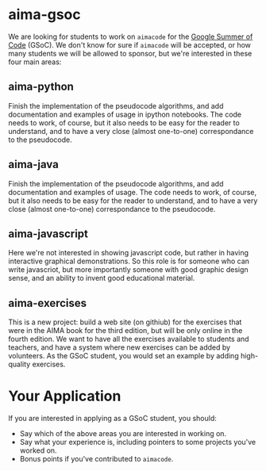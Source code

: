 # aima-gsoc


We are looking for students to work on `aimacode` for the [Google Summer of Code](https://summerofcode.withgoogle.com) (GSoC). We don't know for sure if `aimacode` will be accepted, or how many students we will be allowed to sponsor, but we're interested in these four main areas:

## aima-python

Finish the implementation of the pseudocode algorithms, and add documentation and examples of usage in ipython notebooks. The code needs to work, of course, but it also needs to be easy for the reader to understand, and to have a very close (almost one-to-one) correspondance to the pseudocode.

## aima-java

Finish the implementation of the pseudocode algorithms, and add documentation and examples of usage. The code needs to work, of course, but it also needs to be easy for the reader to understand, and to have a very close (almost one-to-one) correspondance to the pseudocode.

## aima-javascript

Here we're not interested in showing javascript code, but rather in having interactive graphical demonstrations. So this role is for someone who can write javascriot, but more importantly someone with good graphic design sense, and an ability to invent good educational material.

## aima-exercises

This is a new project: build a web site (on githiub) for the exercises that were in the AIMA book for the third edition, but will be only online in the fourth edition. We want to have all the exercises available to students and teachers, and have a system where new exercises can be added by volunteers. As the GSoC student, you would set an example by adding high-quality exercises.

# Your Application

If you are interested in applying as a GSoC student, you should:
- Say which of the above areas you are interested in working on.
- Say what your experience is, including pointers to some projects you've worked on.
- Bonus points if you've contributed to `aimacode`.

